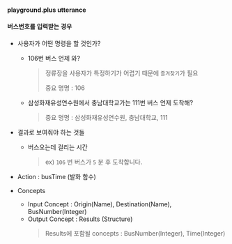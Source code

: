 #### playground.plus utterance ####

#### 버스번호를 입력받는 경우

- 사용자가 어떤 명령을 할 것인가?
  - 106번 버스 언제 와?
    > 정류장을 사용자가 특정하기가 어렵기 때문에 `즐겨찾기`가 필요 
    >
    > 중요 명명 : 106

  - 삼성화재유성연수원에서 충남대학교가는 111번 버스 언제 도착해?
    > 중요 명명 : 삼성화재유성연수원, 충남대학교, 111

- 결과로 보여줘야 하는 것들
  - 버스오는데 걸리는 시간
    > ex) `106` 번 버스가 `5` 분 후 도착합니다. 

- Action :  busTime (발화 함수)
- Concepts 
  - Input Concept : Origin(Name), Destination(Name), BusNumber(Integer)
  - Output Concept : Results (Structure)
    > Results에 포함될 concepts : BusNumber(Integer), Time(Integer)